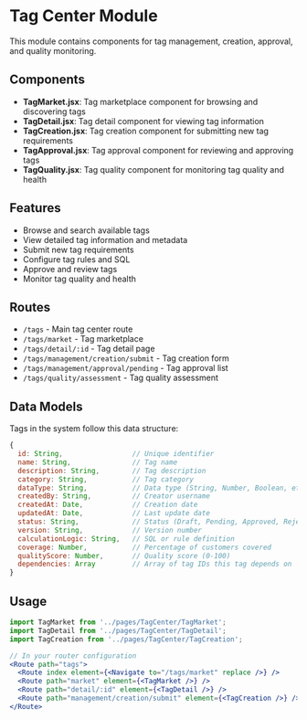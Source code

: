 # Tag Center Module

This module contains components for tag management, creation, approval, and quality monitoring.

## Components

- **TagMarket.jsx**: Tag marketplace component for browsing and discovering tags
- **TagDetail.jsx**: Tag detail component for viewing tag information
- **TagCreation.jsx**: Tag creation component for submitting new tag requirements
- **TagApproval.jsx**: Tag approval component for reviewing and approving tags
- **TagQuality.jsx**: Tag quality component for monitoring tag quality and health

## Features

- Browse and search available tags
- View detailed tag information and metadata
- Submit new tag requirements
- Configure tag rules and SQL
- Approve and review tags
- Monitor tag quality and health

## Routes

- `/tags` - Main tag center route
- `/tags/market` - Tag marketplace
- `/tags/detail/:id` - Tag detail page
- `/tags/management/creation/submit` - Tag creation form
- `/tags/management/approval/pending` - Tag approval list
- `/tags/quality/assessment` - Tag quality assessment

## Data Models

Tags in the system follow this data structure:

```javascript
{
  id: String,                 // Unique identifier
  name: String,               // Tag name
  description: String,        // Tag description
  category: String,           // Tag category
  dataType: String,           // Data type (String, Number, Boolean, etc.)
  createdBy: String,          // Creator username
  createdAt: Date,            // Creation date
  updatedAt: Date,            // Last update date
  status: String,             // Status (Draft, Pending, Approved, Rejected, Active)
  version: String,            // Version number
  calculationLogic: String,   // SQL or rule definition
  coverage: Number,           // Percentage of customers covered
  qualityScore: Number,       // Quality score (0-100)
  dependencies: Array         // Array of tag IDs this tag depends on
}
```

## Usage

```jsx
import TagMarket from '../pages/TagCenter/TagMarket';
import TagDetail from '../pages/TagCenter/TagDetail';
import TagCreation from '../pages/TagCenter/TagCreation';

// In your router configuration
<Route path="tags">
  <Route index element={<Navigate to="/tags/market" replace />} />
  <Route path="market" element={<TagMarket />} />
  <Route path="detail/:id" element={<TagDetail />} />
  <Route path="management/creation/submit" element={<TagCreation />} />
</Route>
``` 